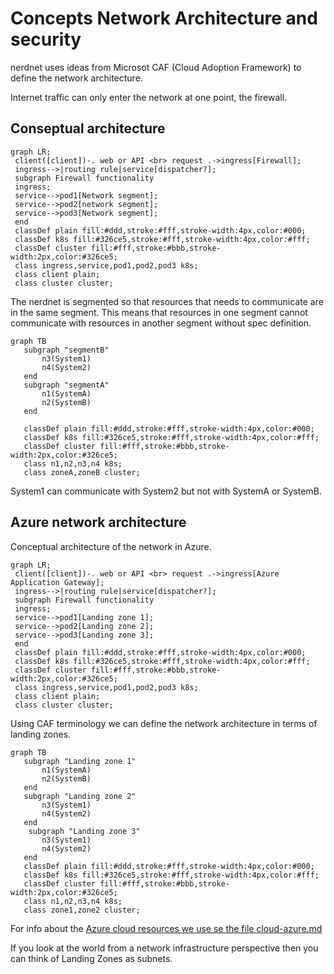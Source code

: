 # Concepts Network Architecture and security

nerdnet uses ideas from Microsot CAF (Cloud Adoption Framework) to define the network architecture.

Internet traffic can only enter the network at one point, the firewall.

## Conseptual architecture

```mermaid
graph LR;
 client([client])-. web or API <br> request .->ingress[Firewall];
 ingress-->|routing rule|service[dispatcher?];
 subgraph Firewall functionality
 ingress;
 service-->pod1[Network segment];
 service-->pod2[network segment];
 service-->pod3[Network segment];
 end
 classDef plain fill:#ddd,stroke:#fff,stroke-width:4px,color:#000;
 classDef k8s fill:#326ce5,stroke:#fff,stroke-width:4px,color:#fff;
 classDef cluster fill:#fff,stroke:#bbb,stroke-width:2px,color:#326ce5;
 class ingress,service,pod1,pod2,pod3 k8s;
 class client plain;
 class cluster cluster;
 ```

The nerdnet is segmented so that resources that needs to communicate are in the same segment.
This means that resources in one segment cannot communicate with resources in another segment without spec definition.

```mermaid
graph TB
   subgraph "segmentB"
       n3(System1)
       n4(System2)
   end
   subgraph "segmentA"
       n1(SystemA)
       n2(SystemB)
   end
 
   classDef plain fill:#ddd,stroke:#fff,stroke-width:4px,color:#000;
   classDef k8s fill:#326ce5,stroke:#fff,stroke-width:4px,color:#fff;
   classDef cluster fill:#fff,stroke:#bbb,stroke-width:2px,color:#326ce5;
   class n1,n2,n3,n4 k8s;
   class zoneA,zoneB cluster;
```

System1 can communicate with System2 but not with SystemA or SystemB.

## Azure network architecture

Conceptual architecture of the network in Azure.

```mermaid
graph LR;
 client([client])-. web or API <br> request .->ingress[Azure Application Gateway];
 ingress-->|routing rule|service[dispatcher?];
 subgraph Firewall functionality
 ingress;
 service-->pod1[Landing zone 1];
 service-->pod2[Landing zone 2];
 service-->pod3[Landing zone 3];
 end
 classDef plain fill:#ddd,stroke:#fff,stroke-width:4px,color:#000;
 classDef k8s fill:#326ce5,stroke:#fff,stroke-width:4px,color:#fff;
 classDef cluster fill:#fff,stroke:#bbb,stroke-width:2px,color:#326ce5;
 class ingress,service,pod1,pod2,pod3 k8s;
 class client plain;
 class cluster cluster;
 ```

Using CAF terminology we can define the network architecture in terms of landing zones.

```mermaid
graph TB
   subgraph "Landing zone 1"
       n1(SystemA)
       n2(SystemB)
   end
   subgraph "Landing zone 2"
       n3(System1)
       n4(System2)
   end
    subgraph "Landing zone 3"
       n3(System1)
       n4(System2)
   end
   classDef plain fill:#ddd,stroke:#fff,stroke-width:4px,color:#000;
   classDef k8s fill:#326ce5,stroke:#fff,stroke-width:4px,color:#fff;
   classDef cluster fill:#fff,stroke:#bbb,stroke-width:2px,color:#326ce5;
   class n1,n2,n3,n4 k8s;
   class zone1,zone2 cluster;
```

For info about the [Azure cloud resources we use se the file cloud-azure.md](./5cloud-azure.md)




If you look at the world from a network infrastructure perspective then you can think of Landing Zones as subnets.
